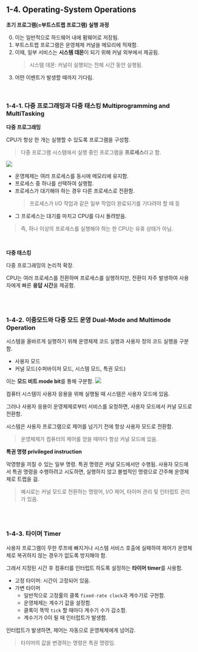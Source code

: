 ## 1-4. Operating-System Operations

**초기 프로그램(=부트스트랩 프로그램) 실행 과정**

0. 이는 일반적으로 하드웨어 내에 펌웨어로 저장됨.
1. 부트스트랩 프로그램은 운영체제 커널을 메모리에 적재함.
2. 이때, 일부 서비스는 **시스템 데몬**이 되기 위해 커널 외부에서 제공됨.
    > 시스템 데몬: 커널이 실행되는 전체 시간 동안 실행됨.
3. 어떤 이벤트가 발생할 때까지 기다림.

<br>

### 1-4-1. 다중 프로그래밍과 다중 태스킹 Multiprogramming and MultiTasking

**다중 프로그래밍**

CPU가 항상 한 개는 실행할 수 있도록 프로그램을 구성함.
> 다중 프로그램 시스템에서 실행 중인 프로그램을 **프로세스**라고 함.

![](https://velog.velcdn.com/images%2Fwilko97%2Fpost%2F469cd7c9-9d93-4cd6-b7fc-dc05eaf3f0ef%2Fimage.png)

- 운영체제는 여러 프로세스를 동시에 메모리에 유지함.
- 프로세스 중 하나를 선택하여 실행함.
- 프로세스가 대기해야 하는 경우 다른 프로세스로 전환함.
    > 프로세스가 I/O 작업과 같은 일부 작업이 완료되기를 기다려야 할 때 등
- 그 프로세스는 대기를 마치고 CPU를 다시 돌려받음.

> 즉, 하나 이상의 프로세스를 실행해야 하는 한 CPU는 유휴 상태가 아님.

<br>

**다중 태스킹**

다중 프로그래밍의 논리적 확장.

CPU는 여러 프로세스를 전환하며 프로세스를 실행하지만, 전환이 자주 발생하여 사용자에게 빠른 **응답 시간**을 제공함.

<br>

<br>

### 1-4-2. 이중모드와 다중 모드 운영 Dual-Mode and Multimode Operation

시스템을 올바르게 실행하기 위해 운영체제 코드 실행과 사용자 정의 코드 실행을 구분함.

- 사용자 모드
- 커널 모드(수퍼바이저 모드, 시스템 모드, 특권 모드)

이는 **모드 비트 mode bit**를 통해 구분함.
![](https://velog.velcdn.com/images%2Fwilko97%2Fpost%2Fb85413dd-e699-4f2c-a099-36b345eb0649%2Fimage.png)

컴퓨터 시스템이 사용자 응용을 위해 실행될 때 시스템은 사용자 모드에 있음.

그러나 사용자 응용이 운영체제로부터 서비스를 요청하면, 사용자 모드에서 커널 모드로 전환함.

시스템은 사용자 프로그램으로 제어를 넘기기 전에 항상 사용자 모드로 전환함.

> 운영체제가 컴퓨터의 제어를 얻을 때마다 항상 커널 모드에 있음.

**특권 명령 privileged instruction**

악영향을 끼칠 수 있는 일부 명령. 특권 명령은 커널 모드에서만 수행됨. 사용자 모드에서 특권 명령을 수행하려고 시도하면, 실행하지 않고 불법적인 명령으로 간주해 운영체제로 트랩을 걺.

> 예시로는 커널 모드로 전환하는 명령어, I/O 제어, 타이머 관리 및 인터럽트 관리가 있음.

<br>

<br>

### 1-4-3. 타이머 Timer

사용자 프로그램이 무한 루프에 빠지거나 시스템 서비스 호출에 실패하여 제어가 운영체제로 복귀하지 않는 경우가 없도록 방지해야 함.

그래서 지정된 시간 후 컴퓨터를 인터럽트 하도록 설정하는 **타이머 timer**를 사용함.

- 고정 타이머: 시간이 고정되어 있음.
- 가변 타이머
  - 일반적으로 고정률의 클록 `fixed-rate clock`과 계수기로 구현함.
  - 운영체제는 계수기 값을 설정함.
  - 클록이 똑딱 `tick` 할 때마다 계수기 수가 감소함.
  - 계수기가 0이 될 때 인터럽트가 발생함.

인터럽트가 발생하면, 제어는 자동으로 운영체제에게 넘어감.

> 타이머의 값을 변경하는 명령은 특권 명령임.
